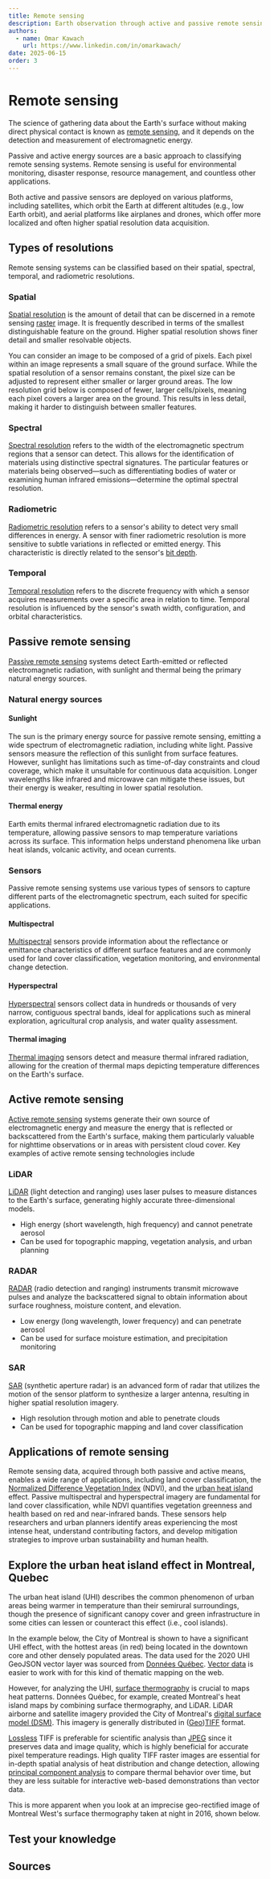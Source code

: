 ```yaml
---
title: Remote sensing
description: Earth observation through active and passive remote sensing
authors:
  - name: Omar Kawach
    url: https://www.linkedin.com/in/omarkawach/
date: 2025-06-15
order: 3
---
```


# Remote sensing

The science of gathering data about the Earth's surface without making direct physical contact is known as [remote sensing](https://en.wikipedia.org/wiki/Remote_sensing), and it depends on the detection and measurement of electromagnetic energy. 

Passive and active energy sources are a basic approach to classifying remote sensing systems. 
Remote sensing is useful for environmental monitoring, disaster response, resource management, and countless other applications.

Both active and passive sensors are deployed on various platforms, including satellites, which orbit the Earth at different altitudes (e.g., low Earth orbit), and aerial platforms like airplanes and drones, which offer more localized and often higher spatial resolution data acquisition.

<ContentFigure
  :imgSrc="'/assets/images/active-passive-remote-sensing.png'"
  :description="'Passive versus active'"
  :anchorHref="'https://www.earthdata.nasa.gov/learn/earth-observation-data-basics/remote-sensing'"
  :anchorText="'Credit: NASA Earthdata'"
/>

## Types of resolutions

Remote sensing systems can be classified based on their spatial, spectral, temporal, and radiometric resolutions.

### Spatial  

[Spatial resolution](https://en.wikipedia.org/wiki/Spatial_resolution) is the amount of detail that can be discerned in a remote sensing [raster](/lessons/spatial-data#types-of-spatial-data) image. 
It is frequently described in terms of the smallest distinguishable feature on the ground. 
Higher spatial resolution shows finer detail and smaller resolvable objects.

You can consider an image to be composed of a grid of pixels.
Each pixel within an image represents a small square of the ground surface. 
While the spatial resolution of a sensor remains constant, the pixel size can be adjusted to represent either smaller or larger ground areas. 
The low resolution grid below is composed of fewer, larger cells/pixels, meaning each pixel covers a larger area on the ground. 
This results in less detail, making it harder to distinguish between smaller features. 

<ContentFigure
  :imgSrc="'/assets/images/spatial_resolution.png'"
  :description="'Spatial resolution'"
  :anchorHref="'https://openverse.org/image/80007498-4292-4197-89f5-ee032a032a28?q=spatial+resolution&p=1'"
  :anchorText="'Credit: Morrisccs, licensed under CC BY 4.0 (modified)'"
/>

### Spectral 

[Spectral resolution](https://en.wikipedia.org/wiki/Spectral_resolution) refers to the width of the electromagnetic spectrum regions that a sensor can detect. 
This allows for the identification of materials using distinctive spectral signatures. 
The particular features or materials being observed—such as differentiating bodies of water or examining human infrared emissions—determine the optimal spectral resolution.

### Radiometric 

[Radiometric resolution](https://en.wikipedia.org/wiki/Satellite_imagery#:~:text=Radiometric%20resolution) refers to a sensor's ability to detect very small differences in energy. 
A sensor with finer radiometric resolution is more sensitive to subtle variations in reflected or emitted energy. 
This characteristic is directly related to the sensor's [bit depth](https://en.wikipedia.org/wiki/Bit_depth).

### Temporal 

[Temporal resolution](https://en.wikipedia.org/wiki/Temporal_resolution) refers to the discrete frequency with which a sensor acquires measurements over a specific area in relation to time. 
Temporal resolution is influenced by the sensor's swath width, configuration, and orbital characteristics.

## Passive remote sensing

[Passive remote sensing](https://www.sciencedirect.com/topics/earth-and-planetary-sciences/passive-remote-sensing) systems detect Earth-emitted or reflected electromagnetic radiation, with sunlight and thermal being the primary natural energy sources.

### Natural energy sources

#### Sunlight

The sun is the primary energy source for passive remote sensing, emitting a wide spectrum of electromagnetic radiation, including white light. 
Passive sensors measure the reflection of this sunlight from surface features. 
However, sunlight has limitations such as time-of-day constraints and cloud coverage, which make it unsuitable for continuous data acquisition. 
Longer wavelengths like infrared and microwave can mitigate these issues, but their energy is weaker, resulting in lower spatial resolution.

<ContentFigure
  :imgSrc="'/assets/images/EM_spectrum.png'"
  :description="'Electromagnetic spectrum'"
  :anchorHref="'https://commons.wikimedia.org/wiki/File:EM_spectrum_updated.svg'"
  :anchorText="'Credit: Mathmensch, licensed under CC Attribution-Share Alike 3.0 Unported '"
/>

#### Thermal energy

Earth emits thermal infrared electromagnetic radiation due to its temperature, allowing passive sensors to map temperature variations across its surface. 
This information helps understand phenomena like urban heat islands, volcanic activity, and ocean currents.

### Sensors

Passive remote sensing systems use various types of sensors to capture different parts of the electromagnetic spectrum, each suited for specific applications.

#### Multispectral

[Multispectral](https://en.wikipedia.org/wiki/Multispectral_imaging) sensors provide information about the reflectance or emittance characteristics of different surface features and are commonly used for land cover classification, vegetation monitoring, and environmental change detection. 

<ContentFigure
  :imgSrc="'/assets/images/multispectral.png'"
  :description="'Multispectral'"
  :anchorHref="'https://commons.wikimedia.org/wiki/File:Multispectral_imaging_graph.svg'"
  :anchorText="'Credit: Hunster, licensed under CC BY 4.0 (modified)'"
/>

#### Hyperspectral

[Hyperspectral](https://en.wikipedia.org/wiki/Multispectral_imaging) sensors collect data in hundreds or thousands of very narrow, contiguous spectral bands, ideal for applications such as mineral exploration, agricultural crop analysis, and water quality assessment.

<ContentFigure
  :imgSrc="'/assets/images/hyperspectral.png'"
  :description="'Hyperspectral'"
  :anchorHref="'https://commons.wikimedia.org/wiki/File:Hyperspectral_imaging_graph.svg'"
  :anchorText="'Credit: Hunster, licensed under CC BY 4.0 (modified)'"
/>

#### Thermal imaging

[Thermal imaging](https://en.wikipedia.org/wiki/Thermal_remote_sensing) sensors detect and measure thermal infrared radiation, allowing for the creation of thermal maps depicting temperature differences on the Earth's surface.

## Active remote sensing

[Active remote sensing](https://www.sciencedirect.com/topics/earth-and-planetary-sciences/active-remote-sensing) systems generate their own source of electromagnetic energy and measure the energy that is reflected or backscattered from the Earth's surface, making them particularly valuable for nighttime observations or in areas with persistent cloud cover. Key examples of active remote sensing technologies include 

### LiDAR

[LiDAR](https://en.wikipedia.org/wiki/Lidar) (light detection and ranging) uses laser pulses to measure distances to the Earth's surface, generating highly accurate three-dimensional models.
- High energy (short wavelength, high frequency) and cannot penetrate aerosol
- Can be used for topographic mapping, vegetation analysis, and urban planning

### RADAR

[RADAR](https://en.wikipedia.org/wiki/Radar) (radio detection and ranging) instruments transmit microwave pulses and analyze the backscattered signal to obtain information about surface roughness, moisture content, and elevation.
- Low energy (long wavelength, lower frequency) and can penetrate aerosol
- Can be used for surface moisture estimation, and precipitation monitoring

### SAR
  
[SAR](https://en.wikipedia.org/wiki/Synthetic-aperture_radar) (synthetic aperture radar) is an advanced form of radar that utilizes the motion of the sensor platform to synthesize a larger antenna, resulting in higher spatial resolution imagery.
- High resolution through motion and able to penetrate clouds
- Can be used for topographic mapping and land cover classification

## Applications of remote sensing

Remote sensing data, acquired through both passive and active means, enables a wide range of applications, including land cover classification, the [Normalized Difference Vegetation Index](https://en.wikipedia.org/wiki/Normalized_difference_vegetation_index) (NDVI), and the [urban heat island](https://en.wikipedia.org/wiki/Urban_heat_island) effect. Passive multispectral and hyperspectral imagery are fundamental for land cover classification, while NDVI quantifies vegetation greenness and health based on red and near-infrared bands. These sensors help researchers and urban planners identify areas experiencing the most intense heat, understand contributing factors, and develop mitigation strategies to improve urban sustainability and human health.

## Explore the urban heat island effect in Montreal, Quebec

The urban heat island (UHI) describes the common phenomenon of urban areas being warmer in temperature than their semirural surroundings, though the presence of significant canopy cover and green infrastructure in some cities can lessen or counteract this effect (i.e., cool islands). 

In the example below, the City of Montreal is shown to have a significant UHI effect, with the hottest areas (in red) being located in the downtown core and other densely populated areas. The data used for the 2020 UHI GeoJSON vector layer was sourced from [Données Québec](https://www.donneesquebec.ca/recherche/dataset/vmtl-ilots-de-chaleur). [Vector data](/lessons/spatial-data#vector-data) is easier to work with for this kind of thematic mapping on the web. 

However, for analyzing the UHI, [surface thermography](https://donnees.montreal.ca/dataset/thermographie-surface) is crucial to maps heat patterns. Données Québec, for example, created Montreal's heat island maps by combining surface thermography, and LiDAR. LiDAR airborne and satellite imagery provided the City of Montreal's [digital surface model (DSM)](https://en.wikipedia.org/wiki/Digital_elevation_model). This imagery is generally distributed in ([Geo](https://en.wikipedia.org/wiki/GeoTIFF))[TIFF](https://en.wikipedia.org/wiki/TIFF) format.

[Lossless](https://en.wikipedia.org/wiki/Lossless_compression) TIFF is preferable for scientific analysis than [JPEG](https://en.wikipedia.org/wiki/JPEG) since it preserves data and image quality, which is highly beneficial for accurate pixel temperature readings.
High quality TIFF raster images are essential for in-depth spatial analysis of heat distribution and change detection, allowing [principal component analysis](https://spss.espaceweb.usherbrooke.ca/analyse-en-composantes-principales-2/) to compare thermal behavior over time, but they are less suitable for interactive web-based demonstrations than vector data. 

This is more apparent when you look at an imprecise geo-rectified image of Montreal West's surface thermography taken at night in 2016, shown below.

<RasterUHI />

## Test your knowledge

<Quiz :quiz-data="
    {
        questions: [
            {
            question: 'Which of the following is an example of an active remote sensing system?',
            options: [
                {
                answer: 'Multispectral sensor',
                key: 1
                },
                {
                answer: 'Thermal imaging sensor',
                key: 2
                },
                {
                answer: 'LiDAR',
                key: 3
                },
                {
                answer: 'Hyperspectral sensor',
                key: 4
                }
            ],
            correctAnswer: 3
            },
            {
            question: 'Remote sensing involves making direct physical contact with the Earth\'s surface to gather data.',
            options: [
                {
                answer: 'True',
                key: 1
                },
                {
                answer: 'False',
                key: 2
                }
            ],
            correctAnswer: 2
            },
            {
            question: 'Higher spatial resolution in a remote sensing image means that smaller features on the ground can be distinguished.',
            options: [
                {
                answer: 'True',
                key: 1
                },
                {
                answer: 'False',
                key: 2
                }
            ],
            correctAnswer: 1
            },
            {
            question: 'Passive remote sensing systems generate their own source of electromagnetic energy.',
            options: [
                {
                answer: 'True',
                key: 1
                },
                {
                answer: 'False',
                key: 2
                }
            ],
            correctAnswer: 2
            },
            {
            question: 'Urban heat island effect can be measured with the help of LiDAR and surface thermography.',
            options: [
                {
                answer: 'True',
                key: 1
                },
                {
                answer: 'False',
                key: 2
                }
            ],
            correctAnswer: 1
            }
        ]
    }" 
/>

## Sources

<Sources 
  :sources="
    [{
        title: 'Urban Geographicots',
        author: 'Climate Central',
        url: 'https://www.climatecentral.org/climate-matters/urban-heat-islands-2023',
    },
    {
        title: 'What data can be stored in a GeoTIFF file?',
        author: 'Blue Marble Geographics',
        url: 'https://www.bluemarblegeo.com/blog/about-geotiff-format/',
    }]"
/>

